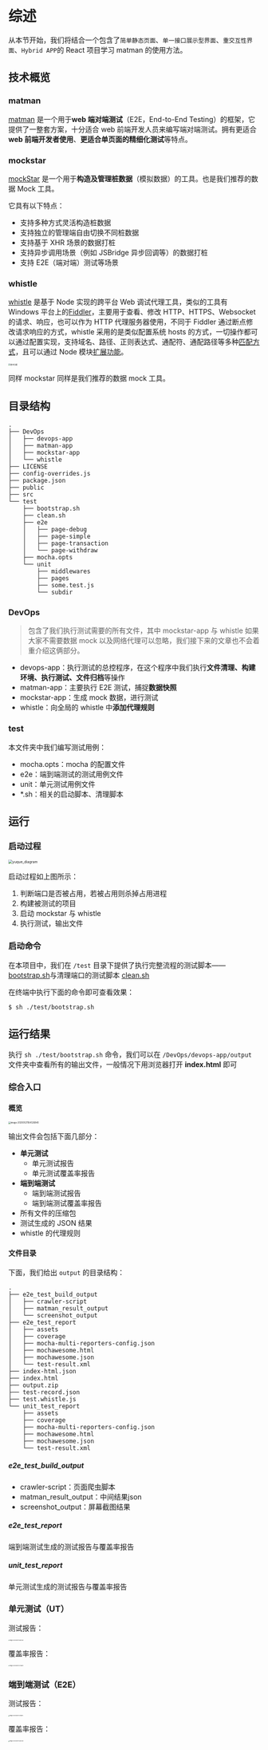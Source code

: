 # 综述

从本节开始，我们将结合一个包含了`简单静态页面`、`单一接口展示型界面`、`重交互性界面`、`Hybrid APP`的 React 项目学习 matman 的使用方法。

## 技术概览

### matman

 [matman](https://github.com/matmanjs/matman) 是一个用于**web 端对端测试**（E2E，End-to-End Testing）的框架，它提供了一整套方案，十分适合 web 前端开发人员来编写端对端测试。拥有更适合 **web 前端开发者使用**、**更适合单页面的精细化测试**等特点。

### mockstar

[mockStar](https://github.com/mockstarjs/mockstar) 是一个用于**构造及管理桩数据**（模拟数据）的工具。也是我们推荐的数据 Mock 工具。

它具有以下特点：

- 支持多种方式灵活构造桩数据
- 支持独立的管理端自由切换不同桩数据
- 支持基于 XHR 场景的数据打桩
- 支持异步调用场景（例如 JSBridge 异步回调等）的数据打桩
- 支持 E2E（端对端）测试等场景

### whistle

[whistle](https://github.com/avwo/whistle) 是基于 Node 实现的跨平台 Web 调试代理工具，类似的工具有 Windows 平台上的[Fiddler](http://www.telerik.com/fiddler/)，主要用于查看、修改 HTTP、HTTPS、Websocket 的请求、响应，也可以作为 HTTP 代理服务器使用，不同于 Fiddler 通过断点修改请求响应的方式，whistle 采用的是类似配置系统 hosts 的方式，一切操作都可以通过配置实现，支持域名、路径、正则表达式、通配符、通配路径等多种[匹配方式](https://wproxy.org/whistle/pattern.html)，且可以通过 Node 模块[扩展功能](https://wproxy.org/whistle/plugins.html)。

<img src="./summary.assets/whistle.png" alt="基本功能" style="zoom: 25%;" />

同样 mockstar 同样是我们推荐的数据 mock 工具。

## 目录结构

```text
.
├── DevOps
│   ├── devops-app
│   ├── matman-app
│   ├── mockstar-app
│   └── whistle
├── LICENSE
├── config-overrides.js
├── package.json
├── public
├── src
└── test
    ├── bootstrap.sh
    ├── clean.sh
    ├── e2e
    │   ├── page-debug
    │   ├── page-simple
    │   ├── page-transaction
    │   └── page-withdraw
    ├── mocha.opts
    └── unit
        ├── middlewares
        ├── pages
        ├── some.test.js
        └── subdir
```

### DevOps

> 包含了我们执行测试需要的所有文件，其中 mockstar-app 与 whistle 如果大家不需要数据 mock 以及网络代理可以忽略，我们接下来的文章也不会着重介绍这俩部分。

- devops-app：执行测试的总控程序，在这个程序中我们执行**文件清理、构建环境、执行测试、文件归档**等操作
- matman-app：主要执行 E2E 测试，捕捉**数据快照**
- mockstar-app：生成 mock 数据，进行测试
- whistle：向全局的 whistle 中**添加代理规则**

### test

本文件夹中我们编写测试用例：

- mocha.opts：mocha 的配置文件
- e2e：端到端测试的测试用例文件
- unit：单元测试用例文件
- *.sh：相关的启动脚本、清理脚本

## 运行

### 启动过程

<img src="./summary.assets/yuque_diagram.png" alt="yuque_diagram" style="zoom:50%;" />

启动过程如上图所示：

1. 判断端口是否被占用，若被占用则杀掉占用进程
2. 构建被测试的项目
3. 启动 mockstar 与 whistle
4. 执行测试，输出文件

### 启动命令

在本项目中，我们在 `/test` 目录下提供了执行完整流程的测试脚本——[bootstrap.sh](https://github.com/matmanjs/matman-demo/blob/master/test/bootstrap.sh)与清理端口的测试脚本 [clean.sh](https://github.com/matmanjs/matman-demo/blob/master/test/clean.sh)

在终端中执行下面的命令即可查看效果：

```bash
$ sh ./test/bootstrap.sh
```

## 运行结果

执行 `sh ./test/bootstrap.sh` 命令，我们可以在 `/DevOps/devops-app/output` 文件夹中查看所有的输出文件，一般情况下用浏览器打开 **index.html** 即可

### 综合入口

#### 概览

<img src="./summary.assets/image-20200521164526840.png" alt="image-20200521164526840" style="zoom: 30%;" />

输出文件会包括下面几部分：

- **单元测试**
  - 单元测试报告
  - 单元测试覆盖率报告
- **端到端测试**
  - 端到端测试报告
  - 端到端测试覆盖率报告
- 所有文件的压缩包
- 测试生成的 JSON 结果
- whistle 的代理规则

#### 文件目录

下面，我们给出 `output` 的目录结构：

```text
.
├── e2e_test_build_output
│   ├── crawler-script
│   ├── matman_result_output
│   └── screenshot_output
├── e2e_test_report
│   ├── assets
│   ├── coverage
│   ├── mocha-multi-reporters-config.json
│   ├── mochawesome.html
│   ├── mochawesome.json
│   └── test-result.xml
├── index-html.json
├── index.html
├── output.zip
├── test-record.json
├── test.whistle.js
└── unit_test_report
    ├── assets
    ├── coverage
    ├── mocha-multi-reporters-config.json
    ├── mochawesome.html
    ├── mochawesome.json
    └── test-result.xml
```

##### e2e_test_build_output

- crawler-script：页面爬虫脚本
- matman_result_output：中间结果json
- screenshot_output：屏幕截图结果

##### e2e_test_report

端到端测试生成的测试报告与覆盖率报告

##### unit_test_report

单元测试生成的测试报告与覆盖率报告

### 单元测试（UT）

测试报告：

<img src="./summary.assets/image-20200521170634535.png" alt="image-20200521170634535" style="zoom: 15%;" />

覆盖率报告：

<img src="./summary.assets/image-20200521170713829.png" alt="image-20200521170713829" style="zoom:15%;" />

### 端到端测试（E2E）

测试报告：

<img src="./summary.assets/image-20200521170748125.png" alt="image-20200521170748125" style="zoom:15%;" />

覆盖率报告：

<img src="./summary.assets/image-20200521170824202.png" alt="image-20200521170824202" style="zoom:15%;" />